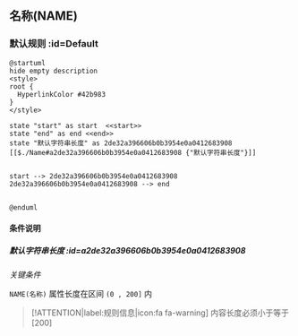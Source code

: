 ## 名称(NAME) <!-- {docsify-ignore-all} -->

   

### 默认规则 :id=Default

```plantuml
@startuml
hide empty description
<style>
root {
  HyperlinkColor #42b983
}
</style>

state "start" as start  <<start>>
state "end" as end <<end>>
state "默认字符串长度" as 2de32a396606b0b3954e0a0412683908 [[$./Name#a2de32a396606b0b3954e0a0412683908 {"默认字符串长度"}]]


start --> 2de32a396606b0b3954e0a0412683908 
2de32a396606b0b3954e0a0412683908 --> end 


@enduml
```

#### 条件说明

##### 默认字符串长度 :id=a2de32a396606b0b3954e0a0412683908


*关键条件*


`NAME(名称)` 属性长度在区间 `(0 , 200]` 内

> [!ATTENTION|label:规则信息|icon:fa fa-warning]
> 内容长度必须小于等于[200]







